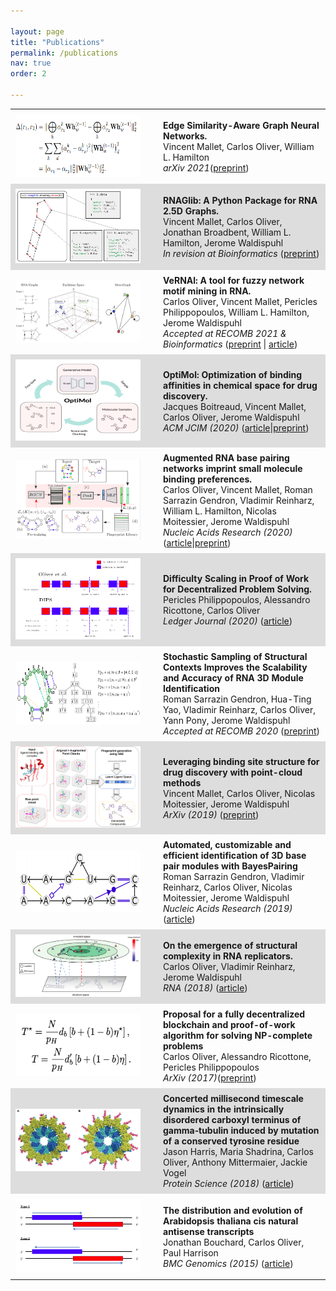 ```yaml
---

layout: page
title: "Publications"
permalink: /publications
nav: true
order: 2

---
```


<head>
<script src="https://ajax.googleapis.com/ajax/libs/jquery/3.2.1/jquery.min.js"></script>
<link rel = "stylesheet"
   type = "text/css"
   href = "style.css" />
<link rel="stylesheet" href="https://cdnjs.cloudflare.com/ajax/libs/font-awesome/4.7.0/css/font-awesome.min.css">

<style>
img {
border: 0px solid #787878;
    min-width: 200px;
    max-width: 200px;
    min-height: 100px;
    max-height: 130px;
    margin-right: 20px;
}
#txt {
    font-size:11pt;
}
table {
  border-collapse: collapse;
  width: 100%;
margin: 0 auto;
}


td, th {
  <!--border: 1px solid #dddddd;-->
  text-align: left;
  padding: 8px;
}

tr:nth-child(even) {
  background-color: #dddddd;
}
</style>
</head>


<table>
  <tr>
    <td><img src="/assets/relattentional.png" id="fig"></td>
    <td><b>Edge Similarity-Aware Graph Neural Networks. </b> <br>
	Vincent Mallet, Carlos Oliver, William L. Hamilton<br>
	<i> arXiv 2021</i>(<a href="https://arxiv.org/abs/2109.09432">preprint</a>)</td>
  </tr>

  <tr>
    <td><img src="/assets/rnaglib.png" id="fig"></td>
    <td><b>RNAGlib: A Python Package for RNA 2.5D Graphs. </b> <br>
	Vincent Mallet, Carlos Oliver, Jonathan Broadbent,  William L. Hamilton, Jerome Waldispuhl<br>
	<i> In revision at Bioinformatics </i>(<a href="https://arxiv.org/abs/2109.04434">preprint</a>)</td>
  </tr>

  <tr>
    <td><img src="/assets/vernal.png" id="fig"></td>
    <td><b>VeRNAl: A tool for fuzzy network motif mining in RNA. </b> <br>
	Carlos Oliver, Vincent Mallet, Pericles Philippopoulos, William L. Hamilton, Jerome Waldispuhl<br>
	<i> Accepted at RECOMB 2021 & Bioinformatics </i>(<a href="https://arxiv.org/abs/2009.00664">preprint</a> | <a href="https://academic.oup.com/bioinformatics/advance-article-abstract/doi/10.1093/bioinformatics/btab768/6428528?redirectedFrom=fulltext">article</a>)</td>
 </tr>
  <tr>
    <td><img src="/assets/optimol.png" id="fig"></td>
    <td><b>OptiMol: Optimization of binding affinities in chemical space for drug discovery. </b> <br>
	Jacques Boitreaud, Vincent Mallet, Carlos Oliver, Jerome Waldispuhl<br>
	<i> ACM JCIM (2020) </i>(<a href="https://pubs.acs.org/doi/10.1021/acs.jcim.0c00833">article</a>|<a href="https://www.biorxiv.org/content/10.1101/2020.05.23.112201v2">preprint</a>)</td>
  </tr> 

  <tr>
    <td><img src="/assets/rnamigos.png" id="fig"></td>
    <td><b>Augmented RNA base pairing networks imprint small molecule binding preferences. </b><br>
	Carlos Oliver, Vincent Mallet, Roman Sarrazin Gendron, Vladimir Reinharz, William L. Hamilton, Nicolas Moitessier, Jerome Waldispuhl <br>
	<i>Nucleic Acids Research (2020) </i> (<a href="https://academic.oup.com/nar/article/doi/10.1093/nar/gkaa583/5870337">article</a>|<a href="https://www.biorxiv.org/content/10.1101/701326v3">preprint</a>)</td>
  </tr>

  <tr>
    <td><img src="/assets/dips.png" id="fig"></td>
    <td><b>Difficulty Scaling in Proof of Work for Decentralized Problem Solving.</b><br>
	   Pericles Philippopoulos, Alessandro Ricottone, Carlos Oliver <br>
	   <i> Ledger Journal (2020) </i> (<a href="http://ledger.pitt.edu/ojs/ledger/article/view/194">article</a>)</td>
  </tr>

  <tr>
    <td><img src="/assets/bp2.png"></td>
    <td><b>Stochastic Sampling of Structural Contexts Improves the Scalability and Accuracy of RNA 3D Module Identification</b><br>
	   Roman Sarrazin Gendron, Hua-Ting Yao, Vladimir Reinharz, Carlos Oliver, Yann Pony, Jerome Waldispuhl<br>
	   <i> Accepted at RECOMB 2020</i> (<a href="https://www.biorxiv.org/content/biorxiv/early/2020/01/18/834762.full.pdf">preprint</a>) </td>
  </tr>

  <tr>
    <td><img src="/assets/tarlig.png"></td>
    <td><b>Leveraging binding site structure for drug discovery with point-cloud methods</b><br>
	   Vincent Mallet, Carlos Oliver, Nicolas Moitessier, Jerome Waldispuhl <br>
	   <i> ArXiv (2019) </i>(<a href="https://arxiv.org/pdf/1905.12033.pdf">preprint</a>) </td>
  </tr>

  <tr>
    <td><img src="/assets/bp1.png"></td>
    <td><b>Automated, customizable and efficient identification of 3D base pair modules with BayesPairing</b><br>
	   Roman Sarrazin Gendron, Vladimir Reinharz, Carlos Oliver, Nicolas Moitessier, Jerome Waldispuhl <br>
	   <i> Nucleic Acids Research (2019) </i>(<a href="https://academic.oup.com/nar/article/47/7/3321/5369007?searchresult=1">article</a>) </td>
   </tr>

  <tr>
    <td><img src="/assets/maternal.png"></td>
    <td><b>On the emergence of structural complexity in RNA replicators. </b><br>
	   Carlos Oliver, Vladimir Reinharz, Jerome Waldispuhl  <br>
	   <i> RNA (2018)  </i>(<a href="https://rnajournal.cshlp.org/content/25/12/1579.short">article</a>)</td>
   </tr>

  <tr>
    <td><img src="/assets/crick.png"></td>
    <td><b>Proposal for a fully decentralized blockchain and proof-of-work algorithm for solving NP-complete problems</b><br>
	   Carlos Oliver, Alessandro Ricottone, Pericles Philippopoulos <br>
	   <i> ArXiv (2017)</i>(<a href="https://arxiv.org/abs/1708.09419">preprint</a>)</td>
   </tr>

  <tr>
    <td><img src="/assets/tub.png"></td>
    <td><b>Concerted millisecond timescale dynamics in the intrinsically disordered carboxyl terminus of gamma‐tubulin induced by mutation of a conserved tyrosine residue</b><br>
	   Jason Harris, Maria Shadrina, Carlos Oliver, Anthony Mittermaier, Jackie Vogel <br>
	   <i> Protein Science (2018) </i>(<a href="https://onlinelibrary.wiley.com/doi/full/10.1002/pro.3345">article</a>)</td>
   </tr>

  <tr>
    <td><img src="/assets/cisnat.png"></td>
    <td><b>The distribution and evolution of Arabidopsis thaliana cis natural antisense transcripts</b><br>
	   Jonathan Bouchard, Carlos Oliver, Paul Harrison <br>
	   <i> BMC Genomics (2015) </i>(<a href="https://link.springer.com/article/10.1186/s12864-015-1587-0">article</a>)</td>
   </tr>
</table>

<!--Other:-->

<!--* Ph.D. Comprehensive Exam Literature Review ([PDF]({{ site.url  }}/assets/review_cgo.pdf))-->
<!--* M.Sc. Thesis ([PDF]({{ site.url   }}/assets/msc_thesis.pdf))-->
